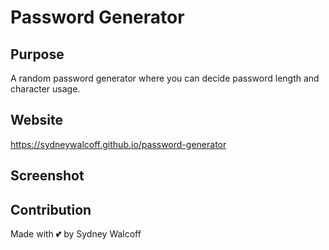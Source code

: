 # Password Generator

## Purpose
A random password generator where you can decide password length and character usage.

## Website
https://sydneywalcoff.github.io/password-generator

## Screenshot

## Contribution
Made with 💕 by Sydney Walcoff